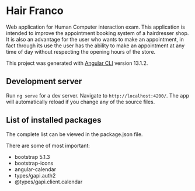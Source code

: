 # Hair Franco

Web application for Human Computer interaction exam.
This application is intended to improve the appointment booking system of a hairdresser shop.
It is also an advantage for the user who wants to make an appointment, in fact through its use the user has the ability to make an appointment at any time of day without respecting the opening hours of the store.

This project was generated with [Angular CLI](https://github.com/angular/angular-cli) version 13.1.2.

## Development server

Run `ng serve` for a dev server. Navigate to `http://localhost:4200/`. The app will automatically reload if you change any of the source files.



## List of installed packages

The complete list can be viewed in the package.json file.

There are some of most important:
- bootstrap 5.1.3
- bootstrap-icons
- angular-calendar
- types/gapi.auth2
- @types/gapi.client.calendar

    

